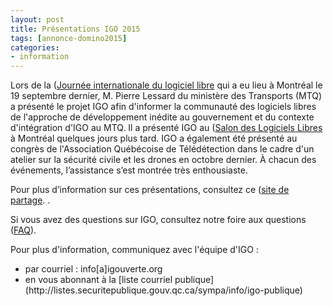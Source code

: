 ```yaml
---
layout: post
title: Présentations IGO 2015
tags: [annonce-domino2015] 
categories:
- information
---
```


Lors de la ([Journée internationale du logiciel libre](http://jill.facil.qc.ca/) qui a eu lieu à Montréal le 19 septembre dernier, M. Pierre Lessard du ministère des Transports (MTQ) a présenté le projet IGO afin d'informer la communauté des logiciels libres de l'approche de développement inédite au gouvernement et du contexte d'intégration d'IGO au MTQ. 
Il a présenté IGO au ([Salon des Logiciels Libres](http://s2lq.com/) à Montréal quelques jours plus tard. IGO a également été présenté au congrès de l'Association Québécoise de Télédétection dans le cadre d'un atelier sur la sécurité civile et les drones en octobre dernier. À chacun des événements, l’assistance s’est montrée très enthousiaste.

Pour plus d’information sur ces présentations, consultez ce ([site de partage](http://fr.slideshare.net/igouverte).
. 

Si vous avez des questions sur IGO, consultez notre foire aux questions ([FAQ](http://igouverte.org/faq/)).

Pour plus d'information, communiquez avec l'équipe d'IGO :
<div class="contact" markdown="1" >
<ul>
			<li>par courriel : info[a]igouverte.org</li>
			<li>en vous abonnant  à la [liste courriel publique](http://listes.securitepublique.gouv.qc.ca/sympa/info/igo-publique) </li>
		</ul>
</div>

